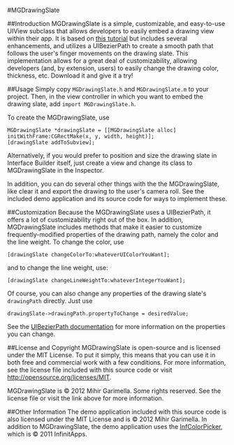 #MGDrawingSlate

##Introduction
MGDrawingSlate is a simple, customizable, and easy-to-use UIView subclass that allows developers to easily embed a drawing view within their app. It is based on [this tutorial](http://soulwithmobiletechnology.blogspot.com/2011/05/uibezierpath-tutorial-for-iphone-sdk-40.html) but includes several enhancements, and utilizes a UIBezierPath to create a smooth path that follows the user's finger movements on the drawing slate. This implementation allows for a great deal of customizability, allowing developers (and, by extension, users) to easily change the drawing color, thickness, etc. Download it and give it a try!

##Usage
Simply copy ```MGDrawingSlate.h``` and ```MGDrawingSlate.m``` to your project. Then, in the view controller in which you want to embed the drawing slate, add ```import MGDrawingSlate.h```.

To create the MGDrawingSlate, use

    MGDrawingSlate *drawingSlate = [[MGDrawingSlate alloc] initWithFrame:CGRectMake(x, y, width, height)];
    [drawingSlate addToSubview];

Alternatively, if you would prefer to position and size the drawing slate in Interface Builder itself, just create a view and change its class to MGDrawingSlate in the Inspector.

In addition, you can do several other things with the the MGDrawingSlate, like clear it and export the drawing to the user's camera roll. See the included demo application and its source code for ways to implement these. 

##Customization
Because the MGDrawingSlate uses a UIBezierPath, it offers a lot of customizability right out of the box. In addition, MGDrawingSlate includes methods that make it easier to customize frequently-modified properties of the drawing path, namely the color and the line weight. To change the color, use

    [drawingSlate changeColorTo:whateverUIColorYouWant];

and to change the line weight, use:

    [drawingSlate changeLineWeightTo:whateverIntegerYouWant];

Of course, you can also change any properties of the drawing slate's ```drawingPath``` directly. Just use

    drawingSlate->drawingPath.propertyToChange = desiredValue;

See the [UIBezierPath documentation](http://developer.apple.com/library/ios/#documentation/uikit/reference/UIBezierPath_class/Reference/Reference.html) for more information on the properties you can change.

##License and Copyright
MGDrawingSlate is open-source and is licensed under the MIT License. To put it simply, this means that you can use it in both free and commercial work with a few conditions. For more information, see the license file included with this source code or visit http://opensource.org/licenses/MIT.

MGDrawingSlate is © 2012 Mihir Garimella. Some rights reserved. See the license file or visit the link above for more information.

##Other Information
The demo application included with this source code is also licensed under the MIT License and is © 2012 Mihir Garimella. In addition to MGDrawingSlate, the demo application uses the [InfColorPicker](https://github.com/InfinitApps/InfColorPicker), which is © 2011 InfinitApps.
